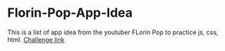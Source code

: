 # Florin-Pop-App-Idea
This is a list of app idea from the youtuber FLorin Pop to practice js, css, html.
[Challenge link](https://github.com/florinpop17/app-ideas)

